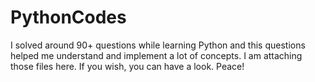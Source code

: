 # PythonCodes

I solved around 90+ questions while learning Python and this questions helped me understand and implement a lot of concepts.
I am attaching those files here. If you wish, you can have a look.
Peace!
